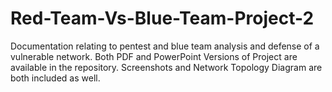 # Red-Team-Vs-Blue-Team-Project-2
Documentation relating to pentest and blue team analysis and defense of a vulnerable network.
Both PDF and PowerPoint Versions of Project are available in the repository. Screenshots and Network Topology Diagram are both included as well.
